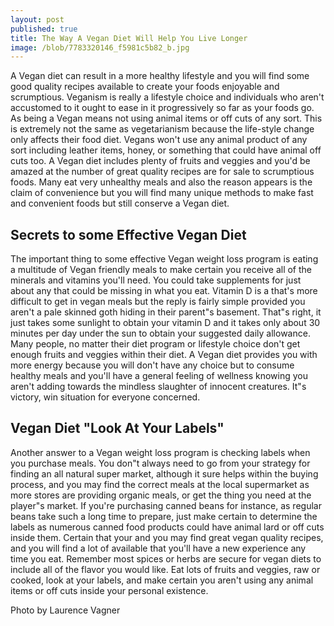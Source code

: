 ```yaml
---
layout: post
published: true
title: The Way A Vegan Diet Will Help You Live Longer
image: /blob/7783320146_f5981c5b82_b.jpg
---
```


A Vegan diet can result in a more healthy lifestyle and you will find some good quality recipes available to create your foods enjoyable and scrumptious. Veganism is really a lifestyle choice and individuals who aren't accustomed to it ought to ease in it progressively so far as your foods go. As being a Vegan means not using animal items or off cuts of any sort. This is extremely not the same as vegetarianism because the life-style change only affects their food diet. Vegans won't use any animal product of any sort including leather items, honey, or something that could have animal off cuts too. A Vegan diet includes plenty of fruits and veggies and you'd be amazed at the number of great quality recipes are for sale to scrumptious foods. Many eat very unhealthy meals and also the reason appears is the claim of convenience but you will find many unique methods to make fast and convenient foods but still conserve a Vegan diet.

## Secrets to some Effective Vegan Diet

The important thing to some effective Vegan weight loss program is eating a multitude of Vegan friendly meals to make certain you receive all of the minerals and vitamins you'll need. You could take supplements for just about any that could be missing in what you eat. Vitamin D is a that's more difficult to get in vegan meals but the reply is fairly simple provided you aren't a pale skinned goth hiding in their parent"s basement. That"s right, it just takes some sunlight to obtain your vitamin D and it takes only about 30 minutes per day under the sun to obtain your suggested daily allowance. Many people, no matter their diet program or lifestyle choice don't get enough fruits and veggies within their diet. A Vegan diet provides you with more energy because you will don't have any choice but to consume healthy meals and you'll have a general feeling of wellness knowing you aren't adding towards the mindless slaughter of innocent creatures. It"s victory, win situation for everyone concerned.

## Vegan Diet "Look At Your Labels"

Another answer to a Vegan weight loss program is checking labels when you purchase meals. You don"t always need to go from your strategy for finding an all natural super market, although it sure helps within the buying process, and you may find the correct meals at the local supermarket as more stores are providing organic meals, or get the thing you need at the player"s market. If you're purchasing canned beans for instance, as regular beans take such a long time to prepare, just make certain to determine the labels as numerous canned food products could have animal lard or off cuts inside them. Certain that your and you may find great vegan quality recipes, and you will find a lot of available that you'll have a new experience any time you eat. Remember most spices or herbs are secure for vegan diets to include all of the flavor you would like. Eat lots of fruits and veggies, raw or cooked, look at your labels, and make certain you aren't using any animal items or off cuts inside your personal existence.

Photo by Laurence Vagner